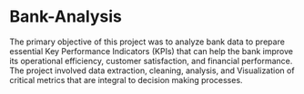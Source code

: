 # Bank-Analysis
The primary objective of this project was to analyze bank data to prepare essential Key Performance Indicators (KPIs) that can help the bank improve its operational efficiency, customer satisfaction, and financial performance. The project involved data extraction, cleaning, analysis, and Visualization of critical metrics that are integral to decision making processes.
